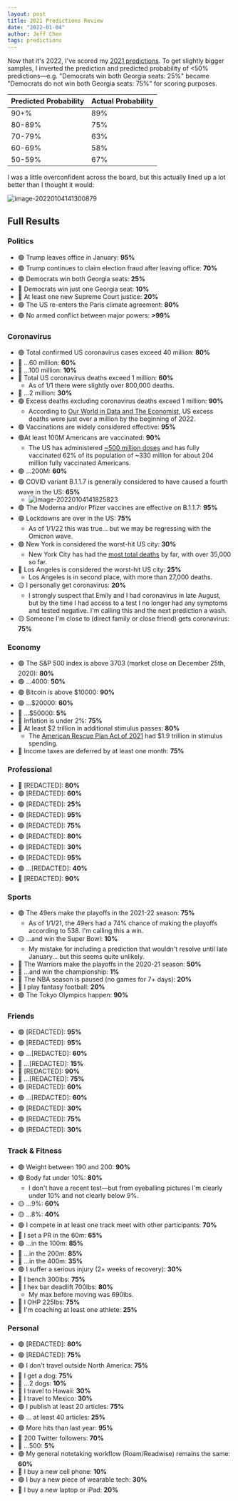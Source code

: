 ```yaml
---
layout: post
title: 2021 Predictions Review
date: "2022-01-04"
author: Jeff Chen
tags: predictions
---
```



Now that it's 2022, I've scored my [2021 predictions](https://jeffchen.dev/posts/2021-Predictions). To get slightly bigger samples, I inverted the prediction and predicted probability of <50% predictions—e.g. "Democrats win both Georgia seats: 25%" became "Democrats do not win both Georgia seats: 75%" for scoring purposes.

<!-- excerpt -->

| Predicted Probability | Actual Probability |
| --------------------- | ------------------ |
| 90+%                  | 89%                |
| 80-89%                | 75%                |
| 70-79%                | 63%                |
| 60-69%                | 58%                |
| 50-59%                | 67%                |

I was a little overconfident across the board, but this actually lined up a lot better than I thought it would:

![image-20220104141300879](/images/2021-predictions-review/graph.png)

## Full Results

### Politics

- 🟢 Trump leaves office in January: **95%**
- 🟢 Trump continues to claim election fraud after leaving office: **70%**
- 🟢 Democrats win both Georgia seats: **25%**
- 🔴 Democrats win just one Georgia seat: **10%**
- 🔴 At least one new Supreme Court justice: **20%**
- 🟢 The US re-enters the Paris climate agreement: **80%**
- 🟢 No armed conflict between major powers: **>99%**

### Coronavirus

- 🟢 Total confirmed US coronavirus cases exceed 40 million: **80%**
- 🔴 ...60 million: **60%**
- 🔴 ...100 million: **10%**
- 🔴 Total US coronavirus deaths exceed 1 million: **60%**
  - As of 1/1 there were slightly over 800,000 deaths.
- 🔴 ...2 million: **30%**
- 🟢 Excess deaths excluding coronavirus deaths exceed 1 million: **90%**
  - According to [Our World in Data and The Economist](https://ourworldindata.org/grapher/excess-deaths-cumulative-economist?country=~USA), US excess deaths were just over a million by the beginning of 2022.
- 🟢 Vaccinations are widely considered effective: **95%**
- 🟢At least 100M Americans are vaccinated: **90%**
  - The US has administered [~500 million doses](https://www.bloomberg.com/graphics/covid-vaccine-tracker-global-distribution/) and has fully vaccinated 62% of its population of ~330 million for about 204 million fully vaccinated Americans.
- 🟢 ...200M: **60%**
- 🟢 COVID variant B.1.1.7 is generally considered to have caused a fourth wave in the US: **65%**
  - ![image-20220104141825823](/images/2021-predictions-review/covid.png)
- 🟢 The Moderna and/or Pfizer vaccines are effective on B.1.1.7: **95%**
- 🟢 Lockdowns are over in the US: **75%**
  - As of 1/1/22 this was true... but we may be regressing with the Omicron wave.
- 🟢 New York is considered the worst-hit US city: **30%**
  - New York City has had the [most total deaths](https://www.nytimes.com/interactive/2021/us/covid-cases.html) by far, with over 35,000 so far.
- 🔴 Los Angeles is considered the worst-hit US city: **25%**
  - Los Angeles is in second place, with more than 27,000 deaths.
- 🟡 I personally get coronavirus: **20%**
  - I strongly suspect that Emily and I had coronavirus in late August, but by the time I had access to a test I no longer had any symptoms and tested negative. I'm calling this and the next prediction a wash.
- 🟡 Someone I'm close to (direct family or close friend) gets coronavirus: **75%**

### Economy

- 🟢 The S&P 500 index is above 3703 (market close on December 25th, 2020): **80%**
- 🟢 ...4000: **50%**
- 🟢 Bitcoin is above $10000: **90%**
- 🟢 ...$20000: **60%**
- 🔴 ...$50000: **5%**
- 🔴 Inflation is under 2%: **75%**
- 🔴 At least $2 trillion in additional stimulus passes: **80%**
  - The [American Rescue Plan Act of 2021](https://en.wikipedia.org/wiki/American_Rescue_Plan_Act_of_2021) had $1.9 trillion in stimulus spending.
- 🔴 Income taxes are deferred by at least one month: **75%**

### Professional

- 🔴 \[REDACTED\]: **80%**
- 🟢 \[REDACTED\]: **60%**
- 🟢 \[REDACTED\]: **25%**
- 🟢 \[REDACTED\]: **95%**
- 🟢 \[REDACTED\]: **75%**
- 🟢 \[REDACTED\]: **80%**
- 🟢 \[REDACTED\]: **30%**
- 🟢 \[REDACTED\]: **95%**
- 🟢 ...\[REDACTED\]: **40%**
- 🔴 \[REDACTED\]: **90%**

### Sports

- 🟢 The 49ers make the playoffs in the 2021-22 season: **75%**
  - As of 1/1/21, the 49ers had a 74% chance of making the playoffs according to 538. I'm calling this a win.
- 🟡 ...and win the Super Bowl: **10%**
  - My mistake for including a prediction that wouldn't resolve until late January... but this seems quite unlikely.
- 🔴 The Warriors make the playoffs in the 2020-21 season: **50%**
- 🔴 ...and win the championship: **1%**
- 🔴 The NBA season is paused (no games for 7+ days): **20%**
- 🔴 I play fantasy football: **20%**
- 🟢 The Tokyo Olympics happen: **90%**

### Friends

- 🟢 \[REDACTED\]: **95%**
- 🟢 \[REDACTED\]: **95%**
- 🟢 ...\[REDACTED\]: **60%**
- 🔴 ...\[REDACTED\]: **15%**
- 🔴 \[REDACTED\]: **90%**
- 🔴 ...\[REDACTED\]: **75%**
- 🟢 \[REDACTED\]: **60%**
- 🟢 ...\[REDACTED\]: **60%**
- 🟢 \[REDACTED\]: **30%**
- 🟢 \[REDACTED\]: **75%**
- 🟢 \[REDACTED\]: **30%**

### Track & Fitness

- 🟢 Weight between 190 and 200: **90%**
- 🟢 Body fat under 10%: **80%**
  - I don't have a recent test—but from eyeballing pictures I'm clearly under 10% and not clearly below 9%.
- 🟡 ...9%: **60%**
- 🟡 ...8%: **40%**
- 🟢 I compete in at least one track meet with other participants: **70%**
- 🔴 I set a PR in the 60m: **65%**
- 🟢 ...in the 100m: **85%**
- 🔴 ...in the 200m: **85%**
- 🔴 ...in the 400m: **35%**
- 🟢 I suffer a serious injury (2+ weeks of recovery): **30%**
- 🔴 I bench 300lbs: **75%**
- 🔴 I hex bar deadlift 700lbs: **80%**
  - My max before moving was 690lbs.
- 🔴 I OHP 225lbs: **75%**
- 🔴 I'm coaching at least one athlete: **25%**

### Personal

- 🟢 \[REDACTED\]: **80%**
- 🟢 \[REDACTED\]: **75%**
- 🟢 I don't travel outside North America: **75%**
- 🔴 I get a dog: **75%**
- 🔴 ...2 dogs: **10%**
- 🔴 I travel to Hawaii: **30%**
- 🔴 I travel to Mexico: **30%**
- 🟢 I publish at least 20 articles: **75%**
- 🟢 ... at least 40 articles: **25%**
- 🟢 More hits than last year: **95%**
- 🔴 200 Twitter followers: **70%**
- 🔴 ...500: **5%**
- 🟢 My general notetaking workflow (Roam/Readwise) remains the same: **60%**
- 🔴 I buy a new cell phone: **10%**
- 🟢 I buy a new piece of wearable tech: **30%**
- 🔴 I buy a new laptop or iPad: **20%**
